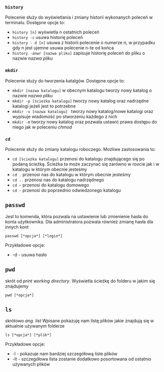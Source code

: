 ### `history`
Polecenie służy do wyświetlania i zmiany historii wykonanych poleceń w terminalu. Dostępne opcje to:

- `history [n]` wyświetla n ostatnich poleceń
- `history -c` usuwa historię poleceń
- `history - d [n]` usuwa z historii polecenie o numerze n, w przypadku gdy n jest ujemne usuwa polecenie n-te od końca 
- `history -anwr [nazwa pliku]` zapisuje historię poleceń do pliku o nazwie *nazwa pliku*

### `mkdir`
Polecenie służy do tworzenia katalgów. Dostępne opcje to:
- `mkdir [nazwa katalogu]` w obecnym katalogu tworzy nowy katalog o nazwie *nazwa pliku*
- `mkdir -p [ścieżka katalogu]` tworzy nowy katalog oraz nadrzędne katalogi jeżeli jest to potrzebne 
- `mkdir -v [nazwa katalogu] ` tworzy nowy katalog/nowe katalogi oraz wypisuje wiadomość po stworzeniu każdego z nich
- `mkdir -m` tworzy nowy katalog oraz pozwala ustawić prawa dostępu do niego jak w poleceniu *chmod*

### `cd`
Polecenie służy do zmiany katalogu roboczego. Możliwe zastosowania to:
- `cd [ścieżka katalogu]` przenosi do katalogu znajdującego się po podaną ścieżką. Ścieżka ta może zaczynać się zarówno w roocie jak i w katalogu w którym obecnie jesteśmy
- `cd .` przenosi nas do katalogu w którym obecnie jesteśmy
- `cd ..` przenosi nas do katalogu nadrzędnego
- `cd ~` przenosi do katalogu domowego
- `cd -` przenosi do poprzednio odwiedzonego katalogu

## `passwd`
Jest to komenda, która pozwala na ustawienie lub zmienienie hasła do konta użytkownika. 
Dla administratora pozwala również zmianę hasła dla innych kont

```
passwd [*opcja*] [*login*]
```
Przykładowe opcje:
* -d - usuwa hasło


## `pwd`
skrót od *print working directory*.
Wyświetla ścieżkę do folderu w jakim się znajdujemy

```
pwd [*opcja*]
```


## `ls`
skrótowo *ang. list*
Wpisane pokazuję nam listę plików jakie znajdują się w aktualnie używanym folderze
```
ls [*opcja*] [*plik*]
```

Przykładowe opcje:
* -l - pokazuje nam bardziej szczegółową liste plików
* -lt - szczegółowa lista zostanie dodatkowo posortowana od ostatnio używanych plików
